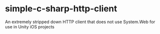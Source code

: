 simple-c-sharp-http-client
==========================

An extremely stripped down HTTP client that does not use System.Web for use in Unity iOS projects